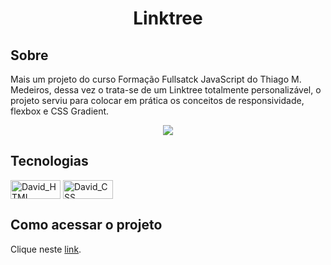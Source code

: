 <h1 align="center">Linktree</h1>

## Sobre

Mais um projeto do curso Formação Fullsatck JavaScript do Thiago M. Medeiros, dessa vez  o trata-se de um Linktree totalmente personalizável, o projeto serviu para colocar em prática os conceitos de responsividade, flexbox e CSS Gradient.

<p align="center"> 
<img src="https://lh3.googleusercontent.com/q4V3h_1tutCaWmANsIICEwWRlScEkRsVlOKXEK-GlPcgU2e2N8NlY6L2AV-wWyGmInMb2TeN8a7Edslu6efpMayVt2wBWfvaM2GDc76dtlRVBXQWZDFyPrHaJgrp66_-k02MmLXESIAQXvrAopyleJzsUDn9kz-dKWpFwSoJ7jTNsfIesydas1Tq6CE16_9irHcfkhkPBIT9NCj7fMdfrlnxGU7nvSURLUK8ODhLauUqpYCUv4ZcNmct21hfT4kwtisNkBe7oWSJaFd49dp7D69Zp3XYc3X8taRuN0rJO6xmdOw6LUYcP0bwy8xIz45Rgxo-xkZsdBRDCVPIpQHaWVCijhs1bk2LssVP7lFFGvee7t_PK8qCkBgxrlQFB2tlYT1oZbH4rBiM79m3--aSQ-Ehc3lDUZtBxU-9QkNhO94fX4G5j0_ubHfnclvEeANa0k8Y-1EX4IvouJJFj7YiZ2cnxNqvadYnz_8iy0IYzCdLyoyL67w9XUPLG11xWc2LyZhhorOVhnTeVXFCaeqalNZZmUgw8lVOOTsMYJUAxoGtLnWo9P7Z02urPtRNwWp3B105EvJyW5LSDjPFwLCps7beafO61GEYxqHv7dYgS8bGxz31jNGivgnPYMs_jK7en5ZWUqOZqDn4uNZn5npa60kVJajTw7oNaUgRY5Q6NzfyWBuMiFdl8EOygjMr7NM8vNkEGUQyNsTdEf8ozrrGZQmxEB0ZOaiZEg959ijitGnUIHtGHvMi1nyJcylGBPCVGqeoPx1i8U2TT87895HkzhcviEHnlNqftUdnHWUiVN4DiB2WXn3DBbuH3craKZ-vbTKogf9Ddt0jovXQahI5GRJpUnIym2V0Bhrau-WyWrBk6S8Ah4UzFwe4YxUNPD4U_jlbf5Wn=w286-h568-no?authuser=0">
</p>

## Tecnologias
<p>
  <img align="center" alt="David_HTML" height="30" width="80" src="https://img.shields.io/badge/HTML5-E34F26?style=for-the-badge&logo=html5&logoColor=white">
  <img align="center" alt="David_CSS" height="30" width="80" src="https://img.shields.io/badge/CSS3-1572B6?style=for-the-badge&logo=css3&logoColor=white">
</p>

## Como acessar o projeto
Clique neste <a href="davicarvalho-dev.github.io">link</a>.
